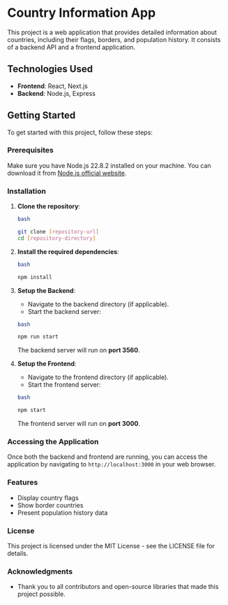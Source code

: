# Country Information App

This project is a web application that provides detailed information about countries, including their flags, borders, and population history. It consists of a backend API and a frontend application.

## Technologies Used

- **Frontend**: React, Next.js
- **Backend**: Node.js, Express

## Getting Started

To get started with this project, follow these steps:

### Prerequisites

Make sure you have Node.js 22.8.2 installed on your machine. You can download it from [Node.js official website](https://nodejs.org/).

### Installation

1. **Clone the repository**:
    
    ```bash
    bash
    
    git clone [repository-url]
    cd [repository-directory]
    
    ```
    
2. **Install the required dependencies**:
    
    ```bash
    bash
    
    npm install
    
    ```
    
3. **Setup the Backend**:
    - Navigate to the backend directory (if applicable).
    - Start the backend server:
    
    ```bash
    bash
    
    npm run start
    
    ```
    
    The backend server will run on **port 3560**.
    
4. **Setup the Frontend**:
    - Navigate to the frontend directory (if applicable).
    - Start the frontend server:
    
    ```bash
    bash
    
    npm start
    
    ```
    
    The frontend server will run on **port 3000**.
    

### Accessing the Application

Once both the backend and frontend are running, you can access the application by navigating to `http://localhost:3000` in your web browser.

### Features

- Display country flags
- Show border countries
- Present population history data

### License

This project is licensed under the MIT License - see the LICENSE file for details.

### Acknowledgments

- Thank you to all contributors and open-source libraries that made this project possible.